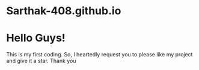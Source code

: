# Sarthak-408.github.io
<!DOCTYPE html>
<html>
  <body>
    <h1>Hello Guys!</h1>
    <p>This is my first coding. So, I heartedly request you to please like my project and give it a star. Thank you</p>
  </body></html>
    

